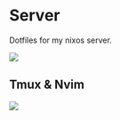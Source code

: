 # Server

Dotfiles for my nixos server.

![](../.media/server.png)

## Tmux & Nvim
![](../.media/editor.png)

